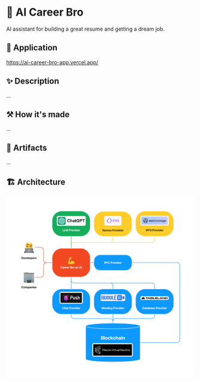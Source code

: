 # 💪 AI Career Bro

AI assistant for building a great resume and getting a dream job.

## 🔗 Application

https://ai-career-bro-app.vercel.app/

## ✨ Description

...

## ⚒️ How it's made

...

## 📃 Artifacts

...

## 🏗️ Architecture

![Architecture](architecture.png)
